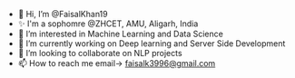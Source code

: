 - 👋 Hi, I’m @FaisalKhan19
- ✨ I'm a sophomre @ZHCET, AMU, Aligarh, India
- 👀 I’m interested in Machine Learning and Data Science
- 🌱 I’m currently working on Deep learning and Server Side Development
- 💞️ I’m looking to collaborate on NLP projects
- 📫 How to reach me email-> faisalk3996@gmail.com

<!---
FaisalKhan19/FaisalKhan19 is a ✨ special ✨ repository because its `README.md` (this file) appears on your GitHub profile.
You can click the Preview link to take a look at your changes.
--->
